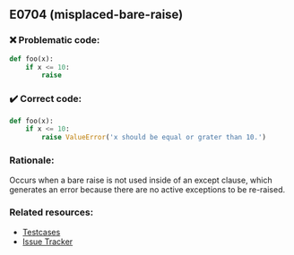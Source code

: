 ## E0704 (misplaced-bare-raise)

### :x: Problematic code:

```python
def foo(x):
    if x <= 10:
        raise
```

### :heavy_check_mark: Correct code:

```python
def foo(x):
    if x <= 10:
        raise ValueError('x should be equal or grater than 10.')
```

### Rationale:

Occurs when a bare raise is not used inside of an except clause, which generates an
error because there are no active exceptions to be re-raised.

### Related resources:

- [Testcases](#)
- [Issue Tracker](https://github.com/PyCQA/pylint/issues?q=is%3Aissue+%22misplaced-bare-raise%22+OR+%22E0704%22)
